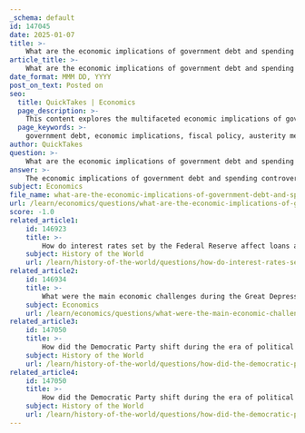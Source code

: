 ```yaml
---
_schema: default
id: 147045
date: 2025-01-07
title: >-
    What are the economic implications of government debt and spending controversies?
article_title: >-
    What are the economic implications of government debt and spending controversies?
date_format: MMM DD, YYYY
post_on_text: Posted on
seo:
  title: QuickTakes | Economics
  page_description: >-
    This content explores the multifaceted economic implications of government debt and spending controversies, addressing impacts on fiscal policy, economic growth, interest rates, and social dynamics.
  page_keywords: >-
    government debt, economic implications, fiscal policy, austerity measures, economic growth, interest rates, currency exchange rates, political polarization, social unrest, global economy, long-term sustainability, deficit financing, investor confidence
author: QuickTakes
question: >-
    What are the economic implications of government debt and spending controversies?
answer: >-
    The economic implications of government debt and spending controversies are multifaceted and can significantly influence fiscal policy, economic growth, and overall economic stability. Here are some key points to consider:\n\n1. **Impact on Fiscal Policy**: Government debt can constrain fiscal policy options. When debt levels rise, particularly if interest costs exceed a significant portion of tax revenues (e.g., 14%), governments may be compelled to implement austerity measures. This can lead to cuts in public spending or increases in taxes, which can stifle economic growth and recovery, especially during downturns.\n\n2. **Economic Growth**: High levels of government debt can negatively affect economic growth. Research indicates that large-scale deficit financing, while potentially stimulating the economy in the short term, can lead to long-term adverse effects on output. This is particularly true if the debt is perceived as unsustainable, leading to reduced investor confidence and lower foreign investment.\n\n3. **Interest Rates and Investment**: Government debt influences interest rates. If investors fear a government may default on its debt, they may sell bonds, leading to a rise in interest rates. Higher interest rates can crowd out private investment, as borrowing costs for businesses increase, which can further slow economic growth.\n\n4. **Currency Exchange Rates**: The value of government debt can also impact currency exchange rates. For instance, if a country is perceived to have unsustainable debt levels, it may lead to a depreciation of its currency. This was evident in the case of Iceland during its debt crisis in 2008, where fears of default led to a rapid decline in the value of the Icelandic króna.\n\n5. **Political and Social Implications**: The controversies surrounding government spending and debt can lead to political polarization and social unrest. Austerity measures often face public backlash, as they can disproportionately affect lower-income populations. Trust in government institutions is crucial for the effectiveness of fiscal measures; a lack of trust can hinder the implementation of necessary policies.\n\n6. **Global Context**: The implications of government debt are not confined to national borders. For example, the announcement of excessive budget deficits by the Greek government in 2009 triggered a crisis that threatened the stability of the entire euro area. This illustrates how fiscal policies in one country can have ripple effects across the global economy.\n\n7. **Long-term Sustainability**: The debate over government debt often centers on the balance between stimulating the economy through spending and ensuring long-term fiscal sustainability. A constitutional balanced budget amendment, for instance, could limit the government's ability to respond to economic downturns by requiring immediate cuts or tax increases, potentially exacerbating economic challenges.\n\nIn summary, while government debt and spending can provide short-term economic stimulus, they also carry risks that can affect fiscal policy, economic growth, and investor confidence. The controversies surrounding these issues highlight the need for careful management and consideration of both immediate and long-term economic implications.
subject: Economics
file_name: what-are-the-economic-implications-of-government-debt-and-spending-controversies.md
url: /learn/economics/questions/what-are-the-economic-implications-of-government-debt-and-spending-controversies
score: -1.0
related_article1:
    id: 146923
    title: >-
        How do interest rates set by the Federal Reserve affect loans and the broader economy?
    subject: History of the World
    url: /learn/history-of-the-world/questions/how-do-interest-rates-set-by-the-federal-reserve-affect-loans-and-the-broader-economy
related_article2:
    id: 146934
    title: >-
        What were the main economic challenges during the Great Depression, and what recovery efforts were implemented?
    subject: Economics
    url: /learn/economics/questions/what-were-the-main-economic-challenges-during-the-great-depression-and-what-recovery-efforts-were-implemented
related_article3:
    id: 147050
    title: >-
        How did the Democratic Party shift during the era of political polarization, particularly among Southern Democrats?
    subject: History of the World
    url: /learn/history-of-the-world/questions/how-did-the-democratic-party-shift-during-the-era-of-political-polarization-particularly-among-southern-democrats
related_article4:
    id: 147050
    title: >-
        How did the Democratic Party shift during the era of political polarization, particularly among Southern Democrats?
    subject: History of the World
    url: /learn/history-of-the-world/questions/how-did-the-democratic-party-shift-during-the-era-of-political-polarization-particularly-among-southern-democrats
---
```


&nbsp;